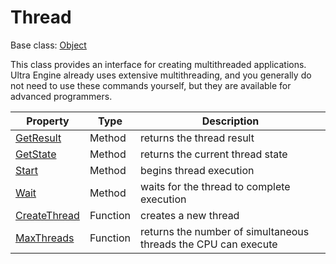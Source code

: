 # Thread

Base class: [Object](Object.md)

This class provides an interface for creating multithreaded applications. Ultra Engine already uses extensive multithreading, and you generally do not need to use these commands yourself, but they are available for advanced programmers.

| Property | Type | Description |
|---|---|---|
| [GetResult](Thread_GetResult.md) | Method | returns the thread result |
| [GetState](Thread_GetState.md) | Method | returns the current thread state |
| [Start](Thread_Start.md) | Method | begins thread execution |
| [Wait](Thread_Wait.md) | Method | waits for the thread to complete execution |
| [CreateThread](CreateThread.md) | Function | creates a new thread |
| [MaxThreads](MaxThreads.md) | Function | returns the number of simultaneous threads the CPU can execute |
